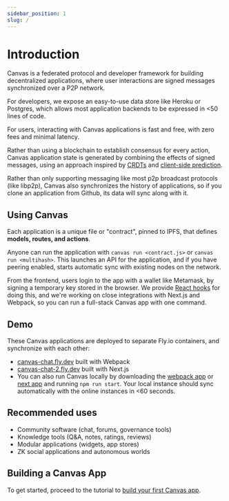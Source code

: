 ```yaml
---
sidebar_position: 1
slug: /
---
```


# Introduction

Canvas is a federated protocol and developer framework for building
decentralized applications, where user interactions are signed
messages synchronized over a P2P network.

For developers, we expose an easy-to-use data store like Heroku or
Postgres, which allows most application backends to be expressed in
<50 lines of code.

For users, interacting with Canvas applications is fast and free, with
zero fees and minimal latency.

Rather than using a blockchain to establish consensus for every
action, Canvas application state is generated by combining the effects
of signed messages, using an approach inspired by
[CRDTs](https://crdt.tech/) and [client-side
prediction](https://en.wikipedia.org/wiki/Client-side_prediction).

Rather than only supporting messaging like most p2p broadcast
protocols (like libp2p), Canvas also synchronizes the history of
applications, so if you clone an application from Github, its data
will sync along with it.


## Using Canvas

Each application is a unique file or "contract", pinned to
IPFS, that defines **models, routes, and actions**.

Anyone can run the application with `canvas run <contract.js>` or
`canvas run <multihash>`. This launches an API for the application, and
if you have peering enabled, starts automatic sync with existing
nodes on the network.

From the frontend, users login to the app with a wallet like
Metamask, by signing a temporary key stored in the browser. We
provide [React
hooks](https://www.npmjs.com/package/@canvas-js/hooks) for doing this,
and we're working on close integrations with Next.js and Webpack, so
you can run a full-stack Canvas app with one command.


## Demo

These Canvas applications are deployed to separate Fly.io containers, and
synchronize with each other:

* [canvas-chat.fly.dev](https://canvas-chat.fly.dev/index.html) built with Webpack
* [canvas-chat-2.fly.dev](https://canvas-chat-2.fly.dev) built with Next.js
* You can also run Canvas locally by downloading the
  [webpack app](https://github.com/canvasxyz/canvas/tree/main/packages/example-chat)
  or [next app](https://github.com/canvasxyz/canvas/tree/main/packages/example-chat-next)
  and running `npm run start`. Your local instance should sync automatically with the online instances in <60 seconds.


## Recommended uses

* Community software (chat, forums, governance tools)
* Knowledge tools (Q&A, notes, ratings, reviews)
* Modular applications (widgets, app stores)
* ZK social applications and autonomous worlds


## Building a Canvas App

To get started, proceed to the tutorial to [build your first Canvas app](./docs/tutorial/writing-a-canvas-contract).
